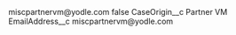 <?xml version="1.0" encoding="UTF-8"?>
<CustomMetadata xmlns="http://soap.sforce.com/2006/04/metadata" xmlns:xsi="http://www.w3.org/2001/XMLSchema-instance" xmlns:xsd="http://www.w3.org/2001/XMLSchema">
    <label>miscpartnervm@yodle.com</label>
    <protected>false</protected>
    <values>
        <field>CaseOrigin__c</field>
        <value xsi:type="xsd:string">Partner VM</value>
    </values>
    <values>
        <field>EmailAddress__c</field>
        <value xsi:type="xsd:string">miscpartnervm@yodle.com</value>
    </values>
</CustomMetadata>
